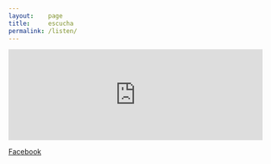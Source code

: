 ```yaml
---
layout:    page
title:     escucha
permalink: /listen/
---
```



<iframe src="https://mixlr.com/users/427889/embed?artwork=false" width="100%" height="180px" scrolling="no" frameborder="no" marginheight="0" marginwidth="0"></iframe>

[Facebook](https://www.facebook.com/MUSICAPARAMUDARSEAALASKA)
